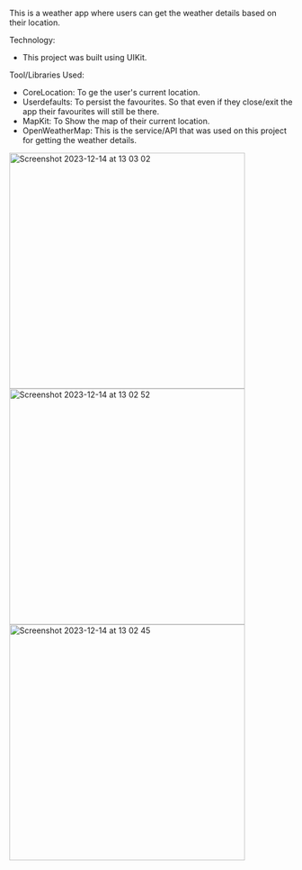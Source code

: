 This is a weather app where users can get the weather details based on their location. 

Technology:
- This project was built using UIKit.
  
Tool/Libraries Used:
- CoreLocation: To ge the user's current location.
- Userdefaults: To persist the favourites. So that even if they close/exit the app their favourites will still be there.
- MapKit: To Show the map of their current location.
- OpenWeatherMap: This is the service/API that was used on this project for getting the weather details.

<img width="419" alt="Screenshot 2023-12-14 at 13 03 02" src="https://github.com/OntiretseMotlagale/WeatherApp/assets/83287861/46f0d31a-faa6-4baa-a698-4c555fe3db43">
<img width="419" alt="Screenshot 2023-12-14 at 13 02 52" src="https://github.com/OntiretseMotlagale/WeatherApp/assets/83287861/e5510f90-2107-4cdc-8aae-e3db91c021ed">
<img width="419" alt="Screenshot 2023-12-14 at 13 02 45" src="https://github.com/OntiretseMotlagale/WeatherApp/assets/83287861/44b57c09-b00a-4d2b-8e37-eb29ebdf3f25">
